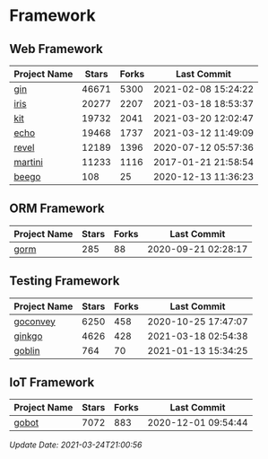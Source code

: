 # Framework

## Web Framework
| Project Name | Stars | Forks | Last Commit |
| ------------ | ----- | ----- | ----------- |
| [gin](https://github.com/gin-gonic/gin) | 46671 | 5300 | 2021-02-08 15:24:22 |
| [iris](https://github.com/kataras/iris) | 20277 | 2207 | 2021-03-18 18:53:37 |
| [kit](https://github.com/go-kit/kit) | 19732 | 2041 | 2021-03-20 12:02:47 |
| [echo](https://github.com/labstack/echo) | 19468 | 1737 | 2021-03-12 11:49:09 |
| [revel](https://github.com/revel/revel) | 12189 | 1396 | 2020-07-12 05:57:36 |
| [martini](https://github.com/go-martini/martini) | 11233 | 1116 | 2017-01-21 21:58:54 |
| [beego](https://github.com/astaxie/beego) | 108 | 25 | 2020-12-13 11:36:23 |

## ORM Framework
| Project Name | Stars | Forks | Last Commit |
| ------------ | ----- | ----- | ----------- |
| [gorm](https://github.com/jinzhu/gorm) | 285 | 88 | 2020-09-21 02:28:17 |

## Testing Framework
| Project Name | Stars | Forks | Last Commit |
| ------------ | ----- | ----- | ----------- |
| [goconvey](https://github.com/smartystreets/goconvey) | 6250 | 458 | 2020-10-25 17:47:07 |
| [ginkgo](https://github.com/onsi/ginkgo) | 4626 | 428 | 2021-03-18 02:54:38 |
| [goblin](https://github.com/franela/goblin) | 764 | 70 | 2021-01-13 15:34:25 |

## IoT Framework
| Project Name | Stars | Forks | Last Commit |
| ------------ | ----- | ----- | ----------- |
| [gobot](https://github.com/hybridgroup/gobot) | 7072 | 883 | 2020-12-01 09:54:44 |

*Update Date: 2021-03-24T21:00:56*